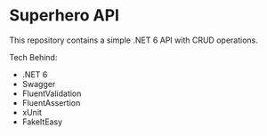 # Superhero API

This repository contains a simple .NET 6 API with CRUD operations.

Tech Behind:

* .NET 6 
* Swagger
* FluentValidation
* FluentAssertion
* xUnit
* FakeItEasy
